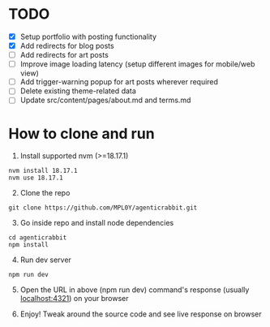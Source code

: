 # TODO
- [x] Setup portfolio with posting functionality
- [x] Add redirects for blog posts
- [ ] Add redirects for art posts
- [ ] Improve image loading latency (setup different images for mobile/web view)
- [ ] Add trigger-warning popup for art posts wherever required
- [ ] Delete existing theme-related data
- [ ] Update src/content/pages/about.md and terms.md

# How to clone and run
1. Install supported nvm (>=18.17.1)
```
nvm install 18.17.1
nvm use 18.17.1
```

2. Clone the repo
```
git clone https://github.com/MPL0Y/agenticrabbit.git
```

3. Go inside repo and install node dependencies
```
cd agenticrabbit
npm install
```

4. Run dev server
```
npm run dev
```

5. Open the URL in above (npm run dev) command's response (usually [localhost:4321](http://localhost:4321/)) on your browser

6. Enjoy! Tweak around the source code and see live response on browser